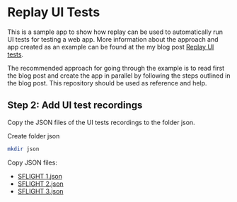 # Replay UI Tests

This is a sample app to show how replay can be used to automatically run UI tests for testing a web app. More information about the approach and app created as an example can be found at the my blog post [Replay UI tests]().

The recommended approach for going through the example is to read first the blog post and create the app in parallel by following the steps outlined in the blog post. This repository should be used as reference and help.

## Step 2: Add UI test recordings

Copy the JSON files of the UI tests recordings to the folder json.

Create folder json

```sh
mkdir json
```

Copy JSON files:

- [SFLIGHT 1.json](https://github.com/tobiashofmann/sample-ui-test-recording/blob/main/SFLIGHT%201.json)
- [SFLIGHT 2.json](https://github.com/tobiashofmann/sample-ui-test-recording/blob/main/SFLIGHT%202.json)
- [SFLIGHT 3.json](https://github.com/tobiashofmann/Interactive-visual-regression-tests/blob/5-add-complex-test/SFLIGHT%203.json)
